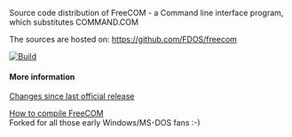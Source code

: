 Source code distribution of FreeCOM - a Command line interface
program, which substitutes COMMAND.COM

The sources are hosted on:
https://github.com/FDOS/freecom

<!-- Upstream Master -->
<!-- [![Build](https://github.com/FDOS/freecom/workflows/Build/badge.svg)](https://github.com/FDOS/freecom/actions) -->
<!-- Local Branch -->
[![Build](../../workflows/Build/badge.svg)](../../actions)

#### More information
[Changes since last official release](CHANGED)

[How to compile FreeCOM](docs/compile.txt)
<br>
Forked for all those early Windows/MS-DOS fans :-)
